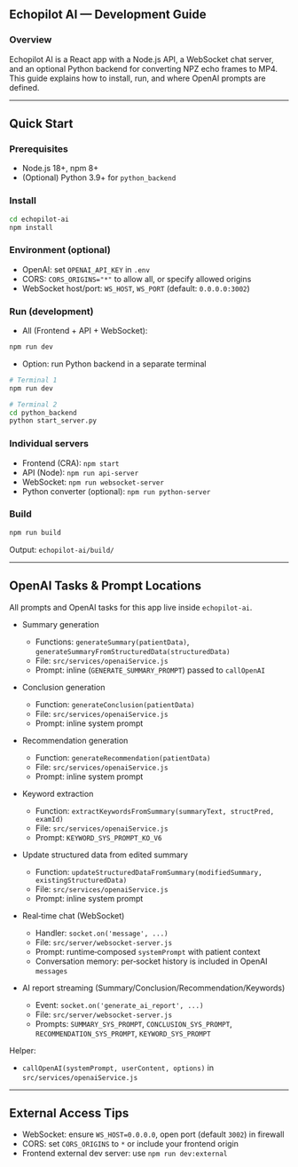## Echopilot AI — Development Guide

### Overview
Echopilot AI is a React app with a Node.js API, a WebSocket chat server, and an optional Python backend for converting NPZ echo frames to MP4. This guide explains how to install, run, and where OpenAI prompts are defined.

---

## Quick Start

### Prerequisites
- Node.js 18+, npm 8+
- (Optional) Python 3.9+ for `python_backend`

### Install
```bash
cd echopilot-ai
npm install
```

### Environment (optional)
- OpenAI: set `OPENAI_API_KEY` in `.env`
- CORS: `CORS_ORIGINS="*"` to allow all, or specify allowed origins
- WebSocket host/port: `WS_HOST`, `WS_PORT` (default: `0.0.0.0:3002`)

### Run (development)
- All (Frontend + API + WebSocket):
```bash
npm run dev
```
- Option: run Python backend in a separate terminal
```bash
# Terminal 1
npm run dev

# Terminal 2
cd python_backend
python start_server.py
```


### Individual servers
- Frontend (CRA): `npm start`
- API (Node): `npm run api-server`
- WebSocket: `npm run websocket-server`
- Python converter (optional): `npm run python-server`

### Build
```bash
npm run build
```
Output: `echopilot-ai/build/`

---

## OpenAI Tasks & Prompt Locations

All prompts and OpenAI tasks for this app live inside `echopilot-ai`.

- Summary generation
  - Functions: `generateSummary(patientData)`, `generateSummaryFromStructuredData(structuredData)`
  - File: `src/services/openaiService.js`
  - Prompt: inline (`GENERATE_SUMMARY_PROMPT`) passed to `callOpenAI`

- Conclusion generation
  - Function: `generateConclusion(patientData)`
  - File: `src/services/openaiService.js`
  - Prompt: inline system prompt

- Recommendation generation
  - Function: `generateRecommendation(patientData)`
  - File: `src/services/openaiService.js`
  - Prompt: inline system prompt

- Keyword extraction
  - Function: `extractKeywordsFromSummary(summaryText, structPred, examId)`
  - File: `src/services/openaiService.js`
  - Prompt: `KEYWORD_SYS_PROMPT_KO_V6`

- Update structured data from edited summary
  - Function: `updateStructuredDataFromSummary(modifiedSummary, existingStructuredData)`
  - File: `src/services/openaiService.js`
  - Prompt: inline system prompt

- Real‑time chat (WebSocket)
  - Handler: `socket.on('message', ...)`
  - File: `src/server/websocket-server.js`
  - Prompt: runtime‑composed `systemPrompt` with patient context
  - Conversation memory: per‑socket history is included in OpenAI `messages`

- AI report streaming (Summary/Conclusion/Recommendation/Keywords)
  - Event: `socket.on('generate_ai_report', ...)`
  - File: `src/server/websocket-server.js`
  - Prompts: `SUMMARY_SYS_PROMPT`, `CONCLUSION_SYS_PROMPT`, `RECOMMENDATION_SYS_PROMPT`, `KEYWORD_SYS_PROMPT`

Helper:
- `callOpenAI(systemPrompt, userContent, options)` in `src/services/openaiService.js`

---

## External Access Tips
- WebSocket: ensure `WS_HOST=0.0.0.0`, open port (default `3002`) in firewall
- CORS: set `CORS_ORIGINS` to `*` or include your frontend origin
- Frontend external dev server: use `npm run dev:external`

